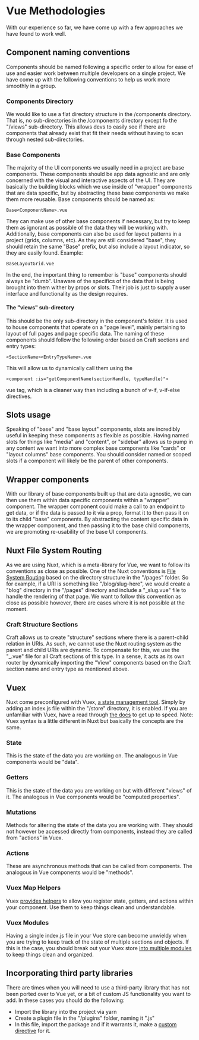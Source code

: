 # Vue Methodologies
With our experience so far, we have come up with a few approaches we have found to work well.

## Component naming conventions
Components should be named following a specific order to allow for ease of use and easier work
between multiple developers on a single project. We have come up with the following conventions to
help us work more smoothly in a group.

### Components Directory
We would like to use a flat directory structure in the /components directory. That is, no sub-directories
in the /components directory except fo the "/views" sub-directory. This allows devs to easily see if there
are components that already exist that fit their needs without having to scan through nested sub-directories.

### Base Components
The majority of the UI components we usually need in a project are base components. These components should
be app data agnostic and are only concerned with the visual and interactive aspects of the UI. They are basically
the building blocks which we use inside of "wrapper" components that are data specific, but by abstracting
these base components we make them more reusable. Base components should be named as:

``Base<ComponentName>.vue``

They can make use of other base components if necessary, but try to keep them as ignorant as possible of the
data they will be working with. Additionally, base components can also be used for layout patterns in a
project (grids, columns, etc). As they are still considered "base", they should retain the same "Base" prefix,
but also include a layout indicator, so they are easily found. Example:

``BaseLayoutGrid.vue``

In the end, the important thing to remember is "base" components should always be "dumb". Unaware of the 
specifics of the data that is being brought into them wither by props or slots. Their job is just to supply
a user interface and functionality as the design requires.

####  The "views" sub-directory
This should be the only sub-directory in the component's folder. It is used to house components that operate
on a "page level", mainly pertaining to layout of full pages and page specific data. The naming of these
components should follow the following order based on Craft sections and entry types:

``<SectionName><EntryTypeName>.vue``

This will allow us to dynamically call them using the

``<component :is="getComponentName(sectionHandle, typeHandle)">``

vue tag, which is a cleaner way than including a bunch of v-if, v-if-else directives.

## Slots usage
Speaking of "base" and "base layout" components, slots are incredibly useful in keeping these components
as flexible as possible. Having named slots for things like "media" and "content", or "sidebar" allows
us to pump in any content we want into more complex base components like "cards" or "layout columns"
base components. You should consider named or scoped slots if a component will likely be the parent of
other components. 

## Wrapper components
With our library of base components built up that are data agnostic, we can then use them within data
specific components within a "wrapper" component. The wrapper component could make a call to an endpoint
to get data, or if the data is passed to it via a prop, format it to then pass it on to its child "base"
components. By abstracting the content specific data in the wrapper component, and then passing it to the
base child components, we are promoting re-usability of the base UI components.

## Nuxt File System Routing
As we are using Nuxt, which is a meta-library for Vue, we want to follow its conventions as close as possible.
One of the Nuxt conventions is [File System Routing](https://nuxtjs.org/docs/2.x/get-started/directory-structure)
based on the directory structure in the "/pages" folder. So for example, if a URI is something like "/blog/slug-here",
we would create a "blog" directory in the "/pages" directory and include a "_slug.vue" file to handle the rendering
of that page. We want to follow this convention as close as possible however, there are cases where it is not
possible at the moment.

### Craft Structure Sections
Craft allows us to create "structure" sections where there is a parent-child relation in URIs. As such, we
cannot use the Nuxt routing system as the parent and child URIs are dynamic. To compensate for this, we use
the "_.vue" file for all Craft sections of this type. In a sense, it acts as its own router by dynamically
importing the "View" components based on the Craft section name and entry type as mentioned above. 

## Vuex
Nuxt come preconfigured with Vuex, [a state management tool](https://nuxtjs.org/docs/2.x/directory-structure/store).
Simply by adding an index.js file within the "/store" directory, it is enabled. If you are unfamiliar with Vuex,
have a read through [the docs](https://vuex.vuejs.org/) to get up to speed. Note: Vuex syntax is a little different
in Nuxt but basically the concepts are the same.

### State
This is the state of the data you are working on. The analogous in Vue components would be "data".

### Getters
This is the state of the data you are working on but with different "views" of it. The analogous in Vue components
would be "computed properties".

### Mutations
Methods for altering the state of the data you are working with. They should not however be accessed directly from
components, instead they are called from "actions" in Vuex.

### Actions
These are asynchronous methods that can be called from components. The analogous in Vue components would be
"methods".

### Vuex Map Helpers
Vuex [provides helpers](https://vuex.vuejs.org/api/) to allow you register state, getters, and actions within
your component. Use them to keep things clean and understandable.

### Vuex Modules
Having a single index.js file in your Vue store can become unwieldy when you are trying to keep track of the state
of multiple sections and objects. If this is the case, you should break out your Vuex store
[into multiple modules](https://vuex.vuejs.org/guide/modules.html) to keep things clean and organized.

## Incorporating third party libraries
There are times when you will need to use a third-party library that has not been ported over to Vue yet,
or a bit of custom JS functionality you want to add. In these cases you should do the following:
- Import the library into the project via yarn
- Create a plugin file in the "/plugins" folder, naming it "<package-name>.js"
- In this file, import the package and if it warrants it, make a
[custom directive](https://vuejs.org/v2/guide/custom-directive.html) for it.